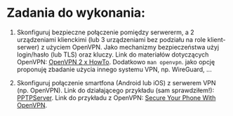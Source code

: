 # Zadania do wykonania:

1. Skonfiguruj bezpieczne połączenie pomiędzy serwererm, a 2 urządzeniami klienckimi (lub 3 urządzeniami bez podziału na role klient-serwer) z użyciem OpenVPN. Jako mechanizmy bezpieczeństwa użyj login/hasło (lub TLS) oraz kluczy. Link do materiałów dotyczących OpenVPN: [OpenVPN 2 x HowTo](https://openvpn.net/community-resources/how-to/). Dodatkowo `man openvpn`.
jako opcję proponuję zbadanie użycia  innego systemu VPN, np. WireGuard, ...

2. Skonfiguruj połączenie smartfona (Android lub iOS) z serwerem VPN (np. OpenVPN). Link do działającego przykładu (sam sprawdziłem!): [PPTPServer](https://help.ubuntu.com/community/PPTPServer). Link do przykładu z OpenVPN: [Secure Your Phone With OpenVPN](https://bash-prompt.net/guides/android-openvpn/).